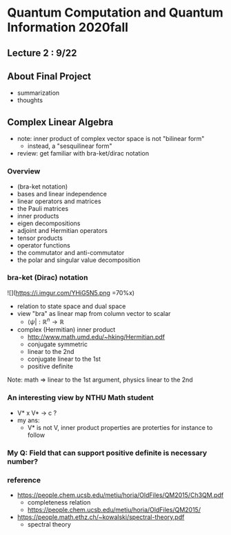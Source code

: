 # Quantum Computation and Quantum Information 2020fall

## Lecture 2 : 9/22

## About Final Project
- summarization 
- thoughts 

## Complex Linear Algebra
- note: inner product of complex vector space is not "bilinear form"
    - instead, a "sesquilinear form"
- review: get familiar with bra-ket/dirac notation 

### Overview
- (bra-ket notation)
- bases and linear independence
- linear operators and matrices
- the Pauli matrices
- inner products
- eigen decompositions
- adjoint and Hermitian operators
- tensor products
- operator functions
- the commutator and anti-commutator
- the polar and singular value decomposition

### bra-ket (Dirac) notation 
![](https://i.imgur.com/YHiG5N5.png =70%x)
- relation to state space and dual space
- view "bra" as linear map from column vector to scalar
    - $\langle \psi | : \mathbb{R}^{n} \to \mathbb{R}$
- complex (Hermitian) inner product
    - http://www.math.umd.edu/~hking/Hermitian.pdf
    - conjugate symmetric
    - linear to the 2nd
    - conjugate linear to the 1st
    - positive definite

Note:
math => linear to the 1st argument, physics linear to the 2nd

### An interesting view by NTHU Math student
- V* x V* -> c ?
- my ans:
    - V* is not V, inner product properties are proterties for instance to follow

### My Q: Field that can support positive definite is necessary number?

### reference
- https://people.chem.ucsb.edu/metiu/horia/OldFiles/QM2015/Ch3QM.pdf
    - completeness relation
    - https://people.chem.ucsb.edu/metiu/horia/OldFiles/QM2015/
- https://people.math.ethz.ch/~kowalski/spectral-theory.pdf
    - spectral theory



